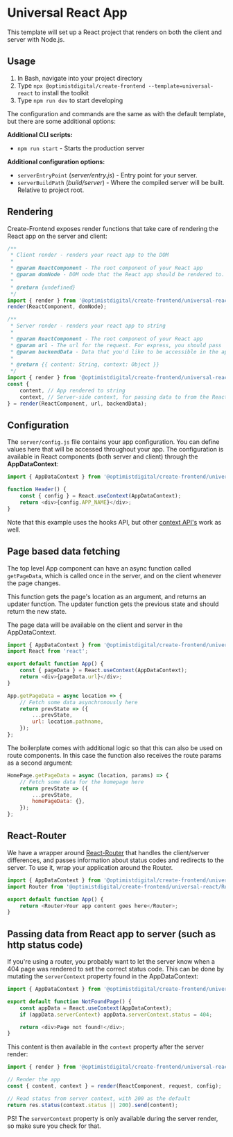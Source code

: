 # Universal React App

This template will set up a React project that renders on both the client and server with Node.js.

## Usage

1. In Bash, navigate into your project directory
2. Type `npx @optimistdigital/create-frontend --template=universal-react` to install the toolkit
3. Type `npm run dev` to start developing

The configuration and commands are the same as with the default template, but there are some additional options:

**Additional CLI scripts:**

-   `npm run start` - Starts the production server

**Additional configuration options:**

-   `serverEntryPoint` (_server/entry.js_) - Entry point for your server.
-   `serverBuildPath` (_build/server_) - Where the compiled server will be built. Relative to project root.

## Rendering

Create-Frontend exposes render functions that take care of rendering the React app on the server and client:

```js
/**
 * Client render - renders your react app to the DOM
 *
 * @param ReactComponent - The root component of your React app
 * @param domNode - DOM node that the React app should be rendered to.
 *
 * @return {undefined}
 */
import { render } from '@optimistdigital/create-frontend/universal-react/client';
render(ReactComponent, domNode);
```

```js
/**
 * Server render - renders your react app to string
 *
 * @param ReactComponent - The root component of your React app
 * @param url - The url for the request. For express, you should pass `req.originalUrl`
 * @param backendData - Data that you'd like to be accessible in the app (on both the client and server) through AppDataContext. Optional.
 *
 * @return {{ content: String, context: Object }}
 */
import { render } from '@optimistdigital/create-frontend/universal-react/server';
const {
    content, // App rendered to string
    context, // Server-side context, for passing data to from the React app to the server
} = render(ReactComponent, url, backendData);
```

## Configuration

The `server/config.js` file contains your app configuration. You can define values here that will be accessed throughout your app.
The configuration is available in React components (both server and client) through the **AppDataContext**:

```js
import { AppDataContext } from '@optimistdigital/create-frontend/universal-react';

function Header() {
    const { config } = React.useContext(AppDataContext);
    return <div>{config.APP_NAME}</div>;
}
```

Note that this example uses the hooks API, but other [context API's](https://reactjs.org/docs/context.html#api) work as well.

## Page based data fetching

The top level App component can have an async function called `getPageData`, which is called once in the server, and on the client whenever the page changes.

This function gets the page's location as an argument, and returns an updater function. The updater function gets the previous state and should return the new state.

The page data will be available on the client and server in the AppDataContext.

```js
import { AppDataContext } from '@optimistdigital/create-frontend/universal-react';
import React from 'react';

export default function App() {
    const { pageData } = React.useContext(AppDataContext);
    return <div>{pageData.url}</div>;
}

App.getPageData = async location => {
    // Fetch some data asynchronously here
    return prevState => ({
        ...prevState,
        url: location.pathname,
    });
};
```

The boilerplate comes with additional logic so that this can also be used on route components. In this case the function also receives the route params as a second argument:

```js
HomePage.getPageData = async (location, params) => {
    // Fetch some data for the homepage here
    return prevState => ({
        ...prevState,
        homePageData: {},
    });
};
```

## React-Router

We have a wrapper around [React-Router](https://github.com/ReactTraining/react-router) that handles the
client/server differences, and passes information about status codes and redirects to the server.
To use it, wrap your application around the Router.

```js
import { AppDataContext } from '@optimistdigital/create-frontend/universal-react';
import Router from '@optimistdigital/create-frontend/universal-react/Router';

export default function App() {
    return <Router>Your app content goes here</Router>;
}
```

## Passing data from React app to server (such as http status code)

If you're using a router, you probably want to let the server know when a 404 page was rendered to set the correct status code. This can be done by mutating the `serverContext` property found in the AppDataContext:

```js
import { AppDataContext } from '@optimistdigital/create-frontend/universal-react';

export default function NotFoundPage() {
    const appData = React.useContext(AppDataContext);
    if (appData.serverContext) appData.serverContext.status = 404;

    return <div>Page not found!</div>;
}
```

This content is then available in the `context` property after the server render:

```js
import { render } from '@optimistdigital/create-frontend/universal-react/server';

// Render the app
const { content, context } = render(ReactComponent, request, config);

// Read status from server context, with 200 as the default
return res.status(context.status || 200).send(content);
```

PS! The `serverContext` property is only available during the server render, so make sure you check for that.
